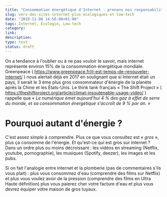 ```yaml
---
title: "Consommation énergétique d'Internet : prenons nos responsabilités"
slug: vers-des-sites-internet-plus-ecologiques-et-low-tech
date: "2019-11-08 14:56:00+01:00"
tags: Internet, Écologie, Low-tech
category: 
link: 
description: 
type: text
status: draft
---
```


On a tendance à l'oublier ou à ne pas vouloir le savoir, mais internet représente environ 15% de la consommation énergétique mondiale. Greenpeace ( https://www.greenpeace.fr/il-est-temps-de-renouveler-internet/ ) nous alertait déjà en 2017 en soulignant que si Internet était un pays, il serait le 3 ème plus gros consommateur d'énergie de la planète après la Chine et les États-Unis. Le think tank français « The Shift Project » ( https://theshiftproject.org/article/climat-insoutenable-usage-video/ ) rappelle que « _Le numérique émet aujourd’hui 4 % des gaz à effet de serre du monde, et sa consommation énergétique s’accroît de 9 % par an._ »

<!-- TEASER_END -->

# Pourquoi autant d'énergie ?

C'est assez _simple_ à comprendre. Plus ce que vous consultez est « _gros_ », plus ça consomme de l'énergie. Et qu'est-ce qui est gros sur internet ? Dans un ordre plus ou moins décroissant : les vidéos en streaming (Netflix, youtube, pornographie), les musiques (Spotify, deezer), les images et les pubs.

Si on fait l'analogie entre internet et la plomberie (pas de commentaires s'ils vous plait) : plus vous consommez d'eau (comprendre des films sur Netflix) et plus vous voulez avoir de la pression (comprendre des films en Ultra Haute définition) plus vous paierez cher votre facture d'eau et plus vous devrez équiper votre maison de gros tuyaux.
